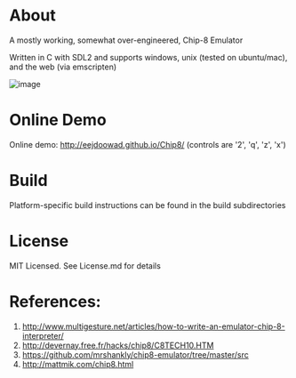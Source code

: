 # About

A mostly working, somewhat over-engineered, Chip-8 Emulator

Written in C with SDL2 and supports windows, unix (tested on ubuntu/mac), and the web (via emscripten)

![image](http://eejdoowad.github.io/Chip8/pong_demo_img.PNG)

# Online Demo

Online demo: http://eejdoowad.github.io/Chip8/ (controls are '2', 'q', 'z', 'x')

# Build

Platform-specific build instructions can be found in the build subdirectories

# License

MIT Licensed. See License.md for details

# References:

1. http://www.multigesture.net/articles/how-to-write-an-emulator-chip-8-interpreter/
2. http://devernay.free.fr/hacks/chip8/C8TECH10.HTM
3. https://github.com/mrshankly/chip8-emulator/tree/master/src
4. http://mattmik.com/chip8.html
